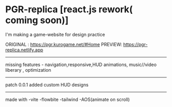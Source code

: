 # PGR-replica [react.js rework( coming soon)]
I'm making a game-website for design practice

ORIGINAL : https://pgr.kurogame.net/#Home
PREVIEW:  https://pgr-replica.netlify.app
___________________________________________
missing features - navigation,responsive,HUD animations, music//video liberary , optimization
__________________________________________
patch 0.0.1
added custom HUD designs
__________________________________________
made with
-vite
-flowbite
-tailwind
-AOS(animate on scroll)

